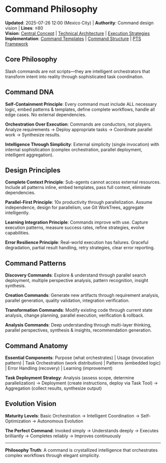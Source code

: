 # Command Philosophy

**Updated**: 2025-07-26 12:00 (Mexico City) | **Authority**: Command design vision | **Lines**: ≤80  
**Vision**: [Central Concept](central-concept.md) | [Technical Architecture](technical-architecture.md) | [Execution Strategies](execution-strategies.md)  
**Implementation**: [Command Templates](../templates/command-template.md) | [Command Structure](../rules/command-structure-standard.md) | [PTS Framework](../core/pts-framework.md)

## Core Philosophy
Slash commands are not scripts—they are intelligent orchestrators that transform intent into reality through sophisticated task coordination.

## Command DNA

**Self-Containment Principle**: Every command must include ALL necessary logic, embed patterns & templates, define complete workflows, handle all edge cases. No external dependencies.

**Orchestration Over Execution**: Commands are conductors, not players. Analyze requirements → Deploy appropriate tasks → Coordinate parallel work → Synthesize results.

**Intelligence Through Simplicity**: External simplicity (single invocation) with internal sophistication (complex orchestration, parallel deployment, intelligent aggregation).

## Design Principles

**Complete Context Principle**: Sub-agents cannot access external resources. Include all patterns inline, embed templates, pass full context, eliminate dependencies.

**Parallel-First Principle**: 10x productivity through parallelization. Assume independence, design for parallelism, use Git WorkTrees, aggregate intelligently.

**Learning Integration Principle**: Commands improve with use. Capture execution patterns, measure success rates, refine strategies, evolve capabilities.

**Error Resilience Principle**: Real-world execution has failures. Graceful degradation, partial result handling, retry strategies, clear error reporting.

## Command Patterns

**Discovery Commands**: Explore & understand through parallel search deployment, multiple perspective analysis, pattern recognition, insight synthesis.

**Creation Commands**: Generate new artifacts through requirement analysis, parallel generation, quality validation, integration verification.

**Transformation Commands**: Modify existing code through current state analysis, change planning, parallel execution, verification & rollback.

**Analysis Commands**: Deep understanding through multi-layer thinking, parallel perspectives, synthesis & insights, recommendation generation.

## Command Anatomy

**Essential Components**: Purpose (what orchestrates) | Usage (invocation pattern) | Task Orchestration (work distribution) | Patterns (embedded logic) | Error Handling (recovery) | Learning (improvement)

**Task Deployment Strategy**: Analysis (assess scope, determine parallelization) → Deployment (create instructions, deploy via Task Tool) → Aggregation (collect results, synthesize output)

## Evolution Vision
**Maturity Levels**: Basic Orchestration → Intelligent Coordination → Self-Optimization → Autonomous Evolution

**The Perfect Command**: Invoked simply → Understands deeply → Executes brilliantly → Completes reliably → Improves continuously

---

**Philosophy Truth**: A command is crystallized intelligence that orchestrates complex workflows through elegant simplicity.